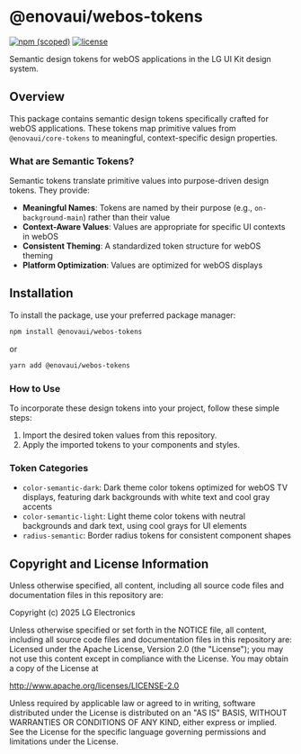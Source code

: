 # @enovaui/webos-tokens
[![npm (scoped)](https://img.shields.io/npm/v/%40enovaui%2Fwebos-tokens)](https://www.npmjs.com/package/@enovaui/webos-tokens) [![license](https://img.shields.io/github/license/enovaui/design-tokens)](http://www.apache.org/licenses/LICENSE-2.0)

Semantic design tokens for webOS applications in the LG UI Kit design system.

## Overview

This package contains semantic design tokens specifically crafted for webOS applications. These tokens map primitive values from `@enovaui/core-tokens` to meaningful, context-specific design properties.

### What are Semantic Tokens?

Semantic tokens translate primitive values into purpose-driven design tokens. They provide:

* **Meaningful Names**: Tokens are named by their purpose (e.g., `on-background-main`) rather than their value
* **Context-Aware Values**: Values are appropriate for specific UI contexts in webOS
* **Consistent Theming**: A standardized token structure for webOS theming
* **Platform Optimization**: Values are optimized for webOS displays

## Installation

To install the package, use your preferred package manager:

```bash
npm install @enovaui/webos-tokens
```

or

```bash
yarn add @enovaui/webos-tokens
```

### How to Use

To incorporate these design tokens into your project, follow these simple steps:

1. Import the desired token values from this repository.
2. Apply the imported tokens to your components and styles.

### Token Categories

* `color-semantic-dark`: Dark theme color tokens optimized for webOS TV displays, featuring dark backgrounds with white text and cool gray accents
* `color-semantic-light`: Light theme color tokens with neutral backgrounds and dark text, using cool grays for UI elements
* `radius-semantic`: Border radius tokens for consistent component shapes

## Copyright and License Information

Unless otherwise specified, all content, including all source code files and
documentation files in this repository are:

Copyright (c) 2025 LG Electronics

Unless otherwise specified or set forth in the NOTICE file, all content,
including all source code files and documentation files in this repository are:
Licensed under the Apache License, Version 2.0 (the "License");
you may not use this content except in compliance with the License.
You may obtain a copy of the License at

http://www.apache.org/licenses/LICENSE-2.0

Unless required by applicable law or agreed to in writing, software
distributed under the License is distributed on an "AS IS" BASIS,
WITHOUT WARRANTIES OR CONDITIONS OF ANY KIND, either express or implied.
See the License for the specific language governing permissions and
limitations under the License.
